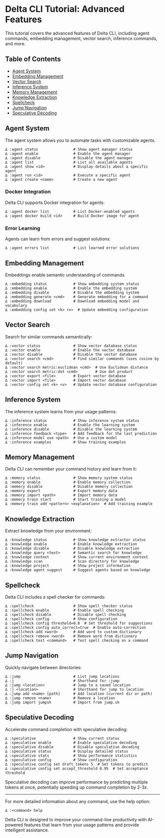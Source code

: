 # Delta CLI Tutorial: Advanced Features

This tutorial covers the advanced features of Delta CLI, including agent commands, embedding management, vector search, inference commands, and more.

## Table of Contents
- [Agent System](#agent-system)
- [Embedding Management](#embedding-management)
- [Vector Search](#vector-search)
- [Inference System](#inference-system)
- [Memory Management](#memory-management)
- [Knowledge Extraction](#knowledge-extraction)
- [Spellcheck](#spellcheck)
- [Jump Navigation](#jump-navigation)
- [Speculative Decoding](#speculative-decoding)

## Agent System

The agent system allows you to automate tasks with customizable agents.

```
∆ :agent status                # Show agent manager status
∆ :agent enable                # Enable the agent manager
∆ :agent disable               # Disable the agent manager
∆ :agent list                  # List all available agents
∆ :agent show <id>             # Display details about a specific agent
∆ :agent run <id>              # Execute a specific agent
∆ :agent create <name>         # Create a new agent
```

### Docker Integration

Delta CLI supports Docker integration for agents:

```
∆ :agent docker list           # List Docker-enabled agents
∆ :agent docker build <id>     # Build Docker image for agent
```

### Error Learning

Agents can learn from errors and suggest solutions:

```
∆ :agent errors list           # List learned error solutions
```

## Embedding Management

Embeddings enable semantic understanding of commands.

```
∆ :embedding status            # Show embedding system status
∆ :embedding enable            # Enable the embedding system
∆ :embedding disable           # Disable the embedding system
∆ :embedding generate <cmd>    # Generate embedding for a command
∆ :embedding download          # Download embedding model and vocabulary
∆ :embedding config set <k> <v>  # Update embedding configuration
```

## Vector Search

Search for similar commands semantically:

```
∆ :vector status               # Show vector database status
∆ :vector enable               # Enable the vector database
∆ :vector disable              # Disable the vector database
∆ :vector search <cmd>         # Find similar commands (uses cosine by default)
∆ :vector search metric:euclidean <cmd>  # Use Euclidean distance
∆ :vector search metric:dot <cmd>        # Use dot product
∆ :vector export <file>        # Export vector database
∆ :vector import <file>        # Import vector database
∆ :vector config set <k> <v>   # Update vector database configuration
```

## Inference System

The inference system learns from your usage patterns:

```
∆ :inference status            # Show inference system status
∆ :inference enable            # Enable the learning system
∆ :inference disable           # Disable the learning system
∆ :inference feedback <type>   # Add feedback for the last prediction
∆ :inference model use <path>  # Use a custom model
∆ :inference examples          # Show training examples
```

## Memory Management

Delta CLI can remember your command history and learn from it:

```
∆ :memory status               # Show memory system status
∆ :memory enable               # Enable memory collection
∆ :memory disable              # Disable memory collection
∆ :memory export               # Export memory data
∆ :memory import <path>        # Import memory data
∆ :memory train start          # Start training a model
∆ :memory train add <pattern> <explanation>  # Add training example
```

## Knowledge Extraction

Extract knowledge from your environment:

```
∆ :knowledge status            # Show knowledge extractor status
∆ :knowledge enable            # Enable knowledge extraction
∆ :knowledge disable           # Disable knowledge extraction
∆ :knowledge query <text>      # Semantic search for knowledge
∆ :knowledge context           # Show current environment context
∆ :knowledge scan              # Scan directory for knowledge
∆ :knowledge project           # Show project information
∆ :knowledge agent suggest     # Suggest agents based on knowledge
```

## Spellcheck

Delta CLI includes a spell checker for commands:

```
∆ :spellcheck                  # Show spell checker status
∆ :spellcheck enable           # Enable spell checking
∆ :spellcheck disable          # Disable spell checking
∆ :spellcheck config           # Show configuration
∆ :spellcheck config threshold=0.8  # Set threshold for suggestions
∆ :spellcheck config auto_correct=true  # Enable auto-correction
∆ :spellcheck add <word>       # Add word to custom dictionary
∆ :spellcheck remove <word>    # Remove word from dictionary
∆ :spellcheck test <command>   # Test spell checking on a command
```

## Jump Navigation

Quickly navigate between directories:

```
∆ :jump                        # List jump locations
∆ :j                           # Shorthand for :jump
∆ :jump <location>             # Jump to a saved location
∆ :j <location>                # Shorthand for jump to location
∆ :jump add <name> [path]      # Add location (current dir or path)
∆ :jump remove <name>          # Remove a location
∆ :jump import jumpsh          # Import from jump.sh
```

## Speculative Decoding

Accelerate command completion with speculative decoding:

```
∆ :speculative                 # Show current status
∆ :speculative enable          # Enable speculative decoding
∆ :speculative disable         # Disable speculative decoding
∆ :speculative status          # Display detailed status
∆ :speculative stats           # Show performance statistics
∆ :speculative config          # Show configuration
∆ :speculative config set draft_tokens 5  # Set tokens to predict
∆ :speculative config set accept_threshold 0.95  # Set acceptance threshold
```

Speculative decoding can improve performance by predicting multiple tokens at once, potentially speeding up command completion by 2-3x.

---

For more detailed information about any command, use the help option:
```
∆ :<command> help
```

Delta CLI is designed to improve your command-line productivity with AI-powered features that learn from your usage patterns and provide intelligent assistance.